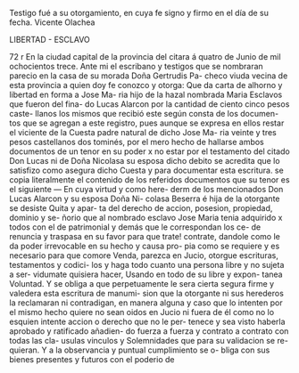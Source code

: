 Testigo fué a su otorgamiento, en cuya fe signo y firmo en el día de su fecha.
Vicente Olachea

LIBERTAD - ESCLAVO

72 r En la ciudad capital de la provincia del citara á quatro de Junio de mil ochocientos trece. Ante mi el escribano y testigos que se nombraran parecio en la casa de su morada Doña Gertrudis Pa- checo viuda vecina de esta provincia a quien doy fe conozco y otorga: Que da carta de alhorno y libertad en forma a Jose Ma- ria hijo de la hazal nombrada Maria Esclavos que fueron del fina- do Lucas Alarcon por la cantidad de ciento cinco pesos caste- llanos los mismos que recibió este según consta de los documen- tos que se agregan a este registro, pues aunque se expresa en ellos restar el viciente de la Cuesta padre natural de dicho Jose Ma- ria veinte y tres pesos castellanos dos tominés, por el mero hecho de hallarse ambos documentos de un tenor en su poder x no estar por el testamento del citado Don Lucas ni de Doña Nicolasa su esposa dicho debito se acredita que lo satisfizo como asegura dicho Cuesta y para documentar esta escritura. se copia literalmente el contenido de los referidos documentos que su tenor es el siguiente — En cuya virtud y como here- derm de los mencionados Don Lucas Alarcon y su esposa Doña Ni- colasa Beserra é hija de la otorgante se desiste Quita y apar- ta del derecho de accion, posesion, propiedad, dominio y se- ñorio que al nombrado esclavo Jose Maria tenia adquirido x todos con el de patrimonial y demás que le correspondan los ce- de renuncia y traspasa en su favor para que trate! contrate, dandole como le da poder irrevocable en su hecho y causa pro- pia como se requiere y es necesario para que comore Venda, parezca en Jucio, otorgue escrituras, testamentos y codici- los y haga todo cuanto una persona libre y no sujeta a ser- vidumate quisiera hacer, Usando en todo de su libre y expon- tanea Voluntad. Y se obliga a que perpetuamente le sera cierta segura firme y valedera esta escritura de manumi- sion que la otorgante ni sus herederos la reclamaran ni contradigan, en manera alguna y caso que lo intenten por el mismo hecho quiere no sean oidos en Jucio ni fuera de él como no lo esquien intente accion o derecho que no le per- tenece y sea visto haberla aprobado y ratificado añadien- do fuerza a fuerza y contrato a contrato con todas las cla- usulas vinculos y Solemnidades que para su validacion se re- quieran. Y a la observancia y puntual cumplimiento se o- bliga con sus bienes presentes y futuros con el poderio de